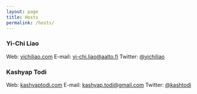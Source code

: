 ```yaml
---
layout: page
title: Hosts
permalink: /hosts/
---
```


### Yi-Chi Liao

Web: [yichiliao.com](http://yichiliao.com)
E-mail: [yi-chi.liao@aalto.fi](mailto:yi-chi.liao@aalto.fi)
Twitter: [@yichiliao](https://twitter.com/yichiliao)

### Kashyap Todi

Web: [kashyaptodi.com](https://www.kashyaptodi.com)
E-mail: [kashyap.todi@gmail.com](mailto:kashyap.todi@gmail.com)
Twitter: [@kashtodi](https://twitter.com/kashtodi)
